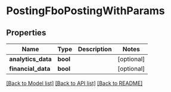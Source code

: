 # PostingFboPostingWithParams

## Properties
Name | Type | Description | Notes
------------ | ------------- | ------------- | -------------
**analytics_data** | **bool** |  | [optional] 
**financial_data** | **bool** |  | [optional] 

[[Back to Model list]](../README.md#documentation-for-models) [[Back to API list]](../README.md#documentation-for-api-endpoints) [[Back to README]](../README.md)


